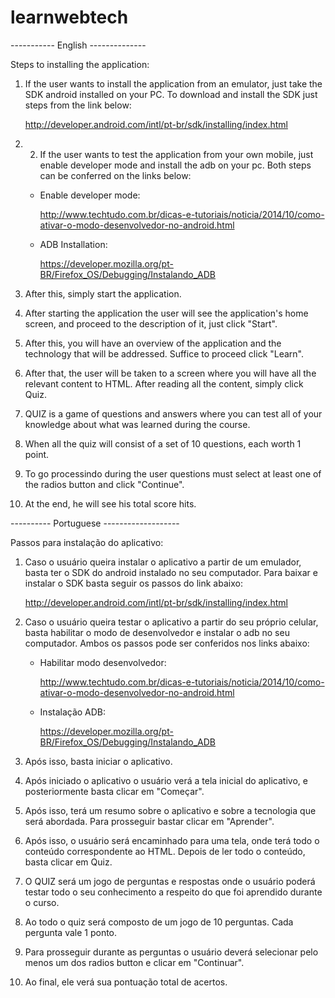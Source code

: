 # learnwebtech

----------- English --------------

Steps to installing the application:

1. If the user wants to install the application from an emulator, just take the SDK android installed on your PC. To download and install the SDK just steps from the link below:


	http://developer.android.com/intl/pt-br/sdk/installing/index.html

2. 2. If the user wants to test the application from your own mobile, just enable developer mode and install the adb on your pc. Both steps can be conferred on the links below:

	- Enable developer mode:

		http://www.techtudo.com.br/dicas-e-tutoriais/noticia/2014/10/como-ativar-o-modo-desenvolvedor-no-android.html


	- ADB Installation:

		https://developer.mozilla.org/pt-BR/Firefox_OS/Debugging/Instalando_ADB


3. After this, simply start the application.

4. After starting the application the user will see the application's home screen, and proceed to the description of it, just click "Start".

5. After this, you will have an overview of the application and the technology that will be addressed. Suffice to proceed click "Learn".

6. After that, the user will be taken to a screen where you will have all the relevant content to HTML. After reading all the content, simply click Quiz.

7. QUIZ is a game of questions and answers where you can test all of your knowledge about what was learned during the course.

8. When all the quiz will consist of a set of 10 questions, each worth 1 point.

9. To go processindo during the user questions must select at least one of the radios button and click "Continue".

10. At the end, he will see his total score hits.



---------- Portuguese -------------------


Passos para instalação do aplicativo:

1. Caso o usuário queira instalar o aplicativo a partir de um emulador, basta ter o SDK do android instalado no seu computador. Para baixar e instalar o SDK basta seguir os passos do link abaixo:

	http://developer.android.com/intl/pt-br/sdk/installing/index.html

2. Caso o usuário queira testar o aplicativo a partir do seu próprio celular, basta habilitar o modo de desenvolvedor e instalar o adb no seu computador. Ambos os passos pode ser conferidos nos links abaixo:

	- Habilitar modo desenvolvedor:

		http://www.techtudo.com.br/dicas-e-tutoriais/noticia/2014/10/como-ativar-o-modo-desenvolvedor-no-android.html

	- Instalação ADB:

		https://developer.mozilla.org/pt-BR/Firefox_OS/Debugging/Instalando_ADB


3. Após isso, basta iniciar o aplicativo.

4. Após iniciado o aplicativo o usuário verá a tela inicial do aplicativo, e posteriormente basta clicar em "Começar".

5. Após isso, terá um resumo sobre o aplicativo e sobre a tecnologia que será abordada. Para prosseguir bastar clicar em "Aprender".

6. Após isso, o usuário será encaminhado para uma tela, onde terá todo o conteúdo correspondente ao HTML. Depois de ler todo o conteúdo, basta clicar em Quiz.

7. O QUIZ será um jogo de perguntas e respostas onde o usuário poderá testar todo o seu conhecimento a respeito do que foi aprendido durante o curso. 

8. Ao todo o quiz será composto de um jogo de 10 perguntas. Cada pergunta vale 1 ponto.

9. Para prosseguir durante as perguntas o usuário deverá selecionar pelo menos um dos radios button e clicar em "Continuar".

10. Ao final, ele verá sua pontuação total de acertos.

